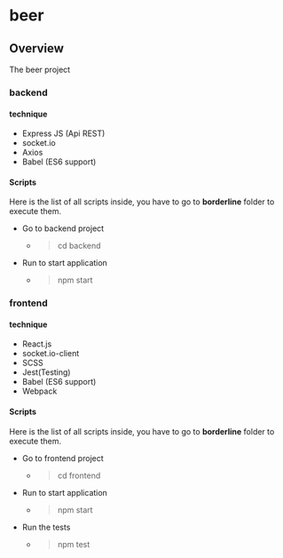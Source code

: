 # beer

## Overview
The beer project

### backend

#### technique
- Express JS (Api REST)
- socket.io
- Axios
- Babel (ES6 support)

#### Scripts

Here is the list of all scripts inside, you have to go to **borderline** folder to execute them.

- Go to backend project
    - >cd backend
- Run to start application
	- >npm start

### frontend

#### technique
- React.js
- socket.io-client
- SCSS
- Jest(Testing)
- Babel (ES6 support)
- Webpack

#### Scripts

Here is the list of all scripts inside, you have to go to **borderline** folder to execute them.

- Go to frontend project
    - >cd frontend
- Run to start application
	- >npm start
- Run the tests
	- >npm test  


